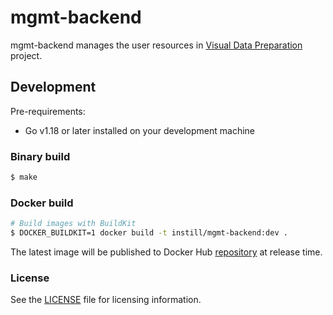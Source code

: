 # mgmt-backend

mgmt-backend manages the user resources in [Visual Data Preparation](https://github.com/instill-ai/vdp) project.

## Development

Pre-requirements:

- Go v1.18 or later installed on your development machine

### Binary build

```bash
$ make
```

### Docker build

```bash
# Build images with BuildKit
$ DOCKER_BUILDKIT=1 docker build -t instill/mgmt-backend:dev .
```

The latest image will be published to Docker Hub [repository](https://hub.docker.com/r/instill/mgmt-backend) at release time.

### License

See the [LICENSE](./LICENSE) file for licensing information.
